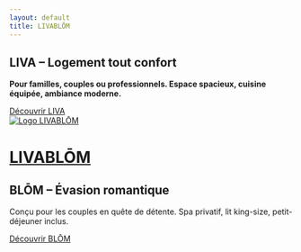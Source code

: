 ```yaml
---
layout: default
title: LIVABLŌM
---
```


<div class="relative flex flex-col md:flex-row h-screen w-screen overflow-hidden">

  <!-- Partie LIVA -->
  <div class="w-full md:w-1/2 h-1/2 md:h-screen bg-cover bg-center flex flex-col items-center justify-center p-6 text-center text-black" style="background-image: url('{{ site.baseurl }}/assets/images/salon1.jpg');">
    <div class="bg-white/80 backdrop-blur-md p-6 rounded-lg shadow-lg max-w-sm">
      <h2 class="text-3xl font-bold mb-4">LIVA – Logement tout confort</h2>
      <p class="mb-6 text-lg font-semibold text-black">
        <strong>Pour familles, couples ou professionnels. Espace spacieux, cuisine équipée, ambiance moderne.</strong>
      </p>
      <a href="{{ site.baseurl }}/liva" class="bg-black text-white py-2 px-4 rounded hover:bg-gray-800">Découvrir LIVA</a>
    </div>
  </div>

  <!-- Logo + Titre au centre, cliquables -->
  <div class="absolute top-1/2 left-1/2 transform -translate-x-1/2 -translate-y-1/2 text-center z-10">
    <a href="{{ site.baseurl }}/" class="flex items-center justify-center space-x-4 group">
      <img src="{{ site.baseurl }}/assets/images/logo-livablom.png" alt="Logo LIVABLŌM" class="hidden md:block h-20 w-20 object-contain transition-transform group-hover:scale-105">
      <h1 class="text-4xl md:text-5xl font-extrabold tracking-wide text-white drop-shadow-md group-hover:underline">LIVABLŌM</h1>
    </a>
  </div>

  <!-- Partie BLŌM -->
  <div class="w-full md:w-1/2 h-1/2 md:h-screen bg-cover bg-center text-white flex flex-col items-center justify-center p-6 text-center" style="background-image: url('{{ site.baseurl }}/assets/images/tableromantique.jpg');">
    <div class="bg-black/70 p-4 rounded-lg">
      <h2 class="text-3xl font-bold mb-4">BLŌM – Évasion romantique</h2>
      <p class="mb-6 text-lg max-w-xs">Conçu pour les couples en quête de détente. Spa privatif, lit king-size, petit-déjeuner inclus.</p>
      <a href="{{ site.baseurl }}/blom" class="bg-white text-black py-2 px-4 rounded hover:bg-gray-200">Découvrir BLŌM</a>
    </div>
  </div>

</div>
